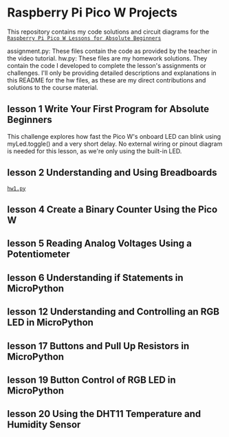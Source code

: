 # Raspberry Pi Pico W Projects

This repository contains my code solutions and circuit diagrams 
for the [`Raspberry Pi Pico W Lessons for Absolute Beginners`](https://www.youtube.com/playlist?list=PLGs0VKk2DiYz8js1SJog21cDhkBqyAhC5)

assignment.py: These files contain the code as provided by the teacher in the video tutorial.
hw.py: These files are my homework solutions. They contain the code I developed to complete the lesson's assignments or challenges.
I'll only be providing detailed descriptions and explanations in this README for the hw files, as these are my direct contributions and solutions to the course material.

## lesson 1 Write Your First Program for Absolute Beginners
This challenge explores how fast the Pico W's onboard LED can blink using myLed.toggle() and a very short delay. No external wiring or pinout diagram is needed for this lesson, as we're only using the built-in LED.

## lesson 2 Understanding and Using Breadboards
[`hw1.py`](https://github.com/fullstackdevell/pico-w/blob/main/lesson%201/hw1.py)

## lesson 4 Create a Binary Counter Using the Pico W

## lesson 5 Reading Analog Voltages Using a Potentiometer

## lesson 6 Understanding if Statements in MicroPython

## lesson 12 Understanding and Controlling an RGB LED in MicroPython

## lesson 17 Buttons and Pull Up Resistors in MicroPython

## lesson 19 Button Control of RGB LED in MicroPython

## lesson 20 Using the DHT11 Temperature and Humidity Sensor
